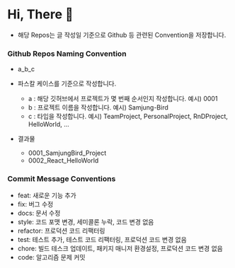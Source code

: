 # Hi, There :wave:

- 해당 Repos는 글 작성일 기준으로 Github 등 관련된 Convention을 저장합니다.

### Github Repos Naming Convention
- a_b_c
- 파스칼 케이스를 기준으로 작성합니다.
  - a : 해당 깃허브에서 프로젝트가 몇 번째 순서인지 작성합니다. 예시) 0001
  - b : 프로젝트 이름을 작성합니다. 예시) Samjung-Bird
  - c : 타입을 작성합니다. 예시) TeamProject, PersonalProject, RnDProject, HelloWorld, ... 

- 결과물
  - 0001_SamjungBird_Project
  - 0002_React_HelloWorld


### Commit Message Conventions 
- feat: 새로운 기능 추가
- fix: 버그 수정
- docs: 문서 수정
- style: 코드 포맷 변경, 세미콜론 누락, 코드 변경 없음
- refactor: 프로덕션 코드 리팩터링
- test: 테스트 추가, 테스트 코드 리팩터링, 프로덕션 코드 변경 없음
- chore: 빌드 테스크 업데이트, 패키지 매니저 환경설정, 프로덕션 코드 변경 없음  
- code: 알고리즘 문제 커밋
<br/>
